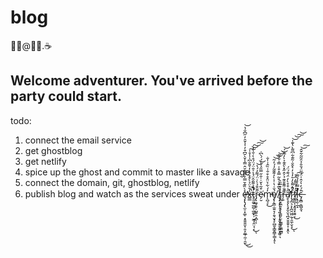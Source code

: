 # blog

🧙‍♂️@🧙‍♂️.☕

## Welcome adventurer. You've arrived before the party could start.

todo:
  1. connect the email service
  1. get ghostblog
  1. get netlify
  1. spice up the ghost and commit to master like a savage
  1. connect the domain, git, ghostblog, netlify
  1. publish blog and watch as the services sweat under ȩ̶̨̢̡̢̛̫̠͓͚̜͙͈͍͍̬̹͈̝̰̲̹̼̜̯̱̽̀̏͊̌̿̒͌͌̆̂̿̾̌̀̄͆͒̓̍̾̄̑̓̋͆̐̔̕͜͜͝x̶͇̲̾̄͛̈̉̀͒̽́̾̓̌̄̐͆̍̾̊̍̚͠͝͝͠͝t̷̛̥͈͚̠̲̻̜̲͚̙̦̮̲̘̭̤̘͔́̃̉͌̑̂̈́̾͐̑̈́̈́̊̀̇̐̀̒́̚̚̚͜ͅr̴̡̢͖̖̱̠̦̺͍̯͕̪̜̋̄̑̄̉̀͑̈́͌̓́̔͝͝ͅë̴̗̮͒̃̔̆̇̇̐̋̿̋̉̔̇́́̀͆̇͘m̵̨̪̘̞̓́͋͛̈̂̊͒̐͑̏̂͗̍̐̕͜ȩ̸̢̨͇̣̫͍̞̗̯͉̬̘̙̻̱̞͇̭̳̜̳͎̥́̌͑̔̇͐̀̓͊͊̃̒́̓̃͝͝ͅ ̸̢̡̧̡͎̘̜͍͕͎̝̭͎͈̱̯͖͔͖̠͉͗̀͂͒͑͒͂̿̽͒̍̿͗̐͌̚͝͝t̴̢̪̝͖͉̖̗̹̱͈̗̤̹̫͇̥̼̪̲̻̒͒̅̎͛r̶̗͍͊̐͌̄̐͊̉͐̂̋̽̀̑͊͐̀̓̅̏́̚͝ḁ̸̧̧̨̛̛͉̟̬̮͉̪͓̮̱̯̞͎͙̭̋͑͒̊̀̓̈́͊́̈́̚ͅf̷̨̡̲͉͕̝̪̯͖̤̰̩̯̼̜̬̞̌̂͌̀̒̄̓̉̓͛̌̌͑͂͊͋͆͌̀̔͊̍̚̚͜͝͝͠͝ͅf̸̛̛̮̳̼͔͙͈̘̟̱͍͔̒́̎͌̍̂͛̕͜į̶͉̯̹̲̝̽̿͗̾̉͌̚͠c̶̡̱̻̣͚̺̯̘͒́̓͛̍̂̍̈́͂̈́̆̐̉̑͂͂͋̄̂͘͝͠
